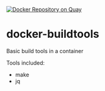 [![Docker Repository on Quay](https://quay.io/repository/nordstrom/buildtools/status "Docker Repository on Quay")](https://quay.io/repository/nordstrom/buildtools)

# docker-buildtools
Basic build tools in a container

Tools included:
* make
* jq
